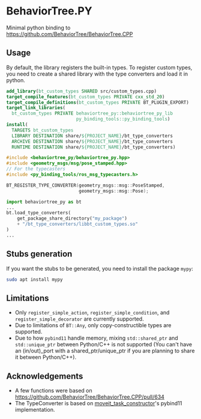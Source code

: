 # BehaviorTree.PY

Minimal python binding to https://github.com/BehaviorTree/BehaviorTree.CPP

## Usage

By default, the library registers the built-in types. To register custom types, you need to create a shared library with the type converters and load it in python.

```cmake
add_library(bt_custom_types SHARED src/custom_types.cpp)
target_compile_features(bt_custom_types PRIVATE cxx_std_20)
target_compile_definitions(bt_custom_types PRIVATE BT_PLUGIN_EXPORT)
target_link_libraries(
  bt_custom_types PRIVATE behaviortree_py::behaviortree_py_lib
                          py_binding_tools::py_binding_tools)
install(
  TARGETS bt_custom_types
  LIBRARY DESTINATION share/${PROJECT_NAME}/bt_type_converters
  ARCHIVE DESTINATION share/${PROJECT_NAME}/bt_type_converters
  RUNTIME DESTINATION share/${PROJECT_NAME}/bt_type_converters)
```

```cpp
#include <behaviortree_py/behaviortree_py.hpp>
#include <geometry_msgs/msg/pose_stamped.hpp>
// For the typecasters
#include <py_binding_tools/ros_msg_typecasters.h>

BT_REGISTER_TYPE_CONVERTER(geometry_msgs::msg::PoseStamped,
                           geometry_msgs::msg::Pose);
```

```python
import behaviortree_py as bt
...
bt.load_type_converters(
    get_package_share_directory("my_package")
    + "/bt_type_converters/libbt_custom_types.so"
)
...
```

## Stubs generation

If you want the stubs to be generated, you need to install the package `mypy`:

```bash
sudo apt install mypy
```

## Limitations

- Only `register_simple_action`, `register_simple_condition`, and `register_simple_decorator` are currently supported.
- Due to limitations of `BT::Any`, only copy-constructible types are supported.
- Due to how `pybind11` handle memory, mixing `std::shared_ptr` and `std::unique_ptr` between Python/C++ is not supported (You can't have an (in/out)_port with a shared_ptr/unique_ptr if you are planning to share it between Python/C++).

## Acknowledgements

- A few functions were based on https://github.com/BehaviorTree/BehaviorTree.CPP/pull/634
- The TypeConverter is based on [moveit_task_constructor](https://github.com/moveit/moveit_task_constructor/)'s pybind11 implementation.
